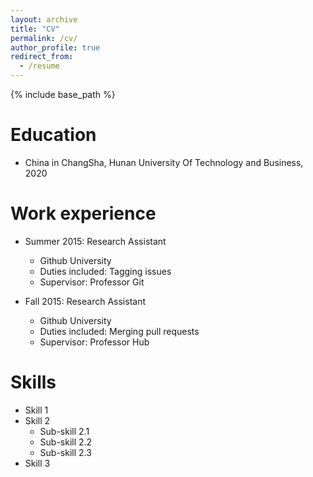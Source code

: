 ```yaml
---
layout: archive
title: "CV"
permalink: /cv/
author_profile: true
redirect_from:
  - /resume
---
```


{% include base_path %}

Education
======
* China in ChangSha, Hunan University Of Technology and Business, 2020

Work experience
======
* Summer 2015: Research Assistant
  * Github University
  * Duties included: Tagging issues
  * Supervisor: Professor Git

* Fall 2015: Research Assistant
  * Github University
  * Duties included: Merging pull requests
  * Supervisor: Professor Hub
  
Skills
======
* Skill 1
* Skill 2
  * Sub-skill 2.1
  * Sub-skill 2.2
  * Sub-skill 2.3
* Skill 3
